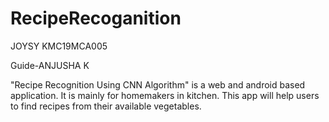 # RecipeRecoganition
JOYSY  KMC19MCA005 


Guide-ANJUSHA K

"Recipe Recognition Using CNN Algorithm" is a web and android based application. It is mainly for homemakers  in kitchen. This app will  help users to find recipes from their available vegetables.
